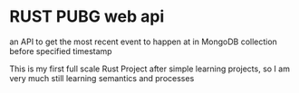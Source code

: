 # RUST PUBG web api

an API to get the most recent event to happen at in MongoDB collection before specified timestamp

This is my first full scale Rust Project after simple learning projects, so I am very much still learning semantics and processes